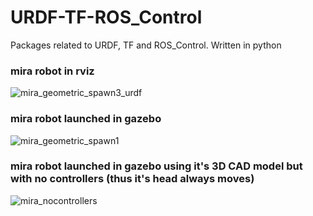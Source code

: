 # URDF-TF-ROS_Control
Packages related to URDF, TF and ROS_Control. Written in python

### mira robot in rviz
![mira_geometric_spawn3_urdf](https://user-images.githubusercontent.com/56476887/85279776-a3904a00-b4a4-11ea-99b1-fdb8699f1c40.png)

### mira robot launched in gazebo
![mira_geometric_spawn1](https://user-images.githubusercontent.com/56476887/85279781-a4c17700-b4a4-11ea-8d8b-6b9b8d39c3f7.png)

### mira robot launched in gazebo using it's 3D CAD model but with no controllers (thus it's head always moves)
![mira_nocontrollers](https://user-images.githubusercontent.com/56476887/85279769-9ffcc300-b4a4-11ea-8dd2-b9f375b9ca85.gif)

